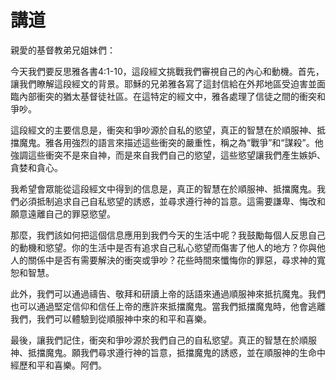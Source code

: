 # 講道

親愛的基督教弟兄姐妹們：

今天我們要反思雅各書4:1-10，這段經文挑戰我們審視自己的內心和動機。首先，讓我們瞭解這段經文的背景。耶穌的兄弟雅各寫了這封信給在外邦地區受迫害並面臨內部衝突的猶太基督徒社區。在這特定的經文中，雅各處理了信徒之間的衝突和爭吵。

這段經文的主要信息是，衝突和爭吵源於自私的慾望，真正的智慧在於順服神、抵擋魔鬼。雅各用強烈的語言來描述這些衝突的嚴重性，稱之為“戰爭”和“謀殺”。他強調這些衝突不是來自神，而是來自我們自己的慾望，這些慾望讓我們產生嫉妒、貪婪和貪心。

我希望會眾能從這段經文中得到的信息是，真正的智慧在於順服神、抵擋魔鬼。我們必須抵制追求自己自私慾望的誘惑，並尋求遵行神的旨意。這需要謙卑、悔改和願意遠離自己的罪惡慾望。

那麼，我們該如何把這個信息應用到我們今天的生活中呢？我鼓勵每個人反思自己的動機和慾望。你的生活中是否有追求自己私心慾望而傷害了他人的地方？你與他人的關係中是否有需要解決的衝突或爭吵？花些時間來懺悔你的罪惡，尋求神的寬恕和智慧。

此外，我們可以通過禱告、敬拜和研讀上帝的話語來通過順服神來抵抗魔鬼。我們也可以通過堅定信仰和信任上帝的應許來抵擋魔鬼。當我們抵擋魔鬼時，他會逃離我們，我們可以體驗到從順服神中來的和平和喜樂。

最後，讓我們記住，衝突和爭吵源於我們自己的自私慾望。真正的智慧在於順服神、抵擋魔鬼。願我們尋求遵行神的旨意，抵擋魔鬼的誘惑，並在順服神的生命中經歷和平和喜樂。阿們。
